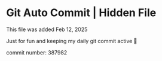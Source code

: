 # Git Auto Commit | Hidden File

This file was added Feb 12, 2025

Just for fun and keeping my daily git commit active 🤪

commit number: 387982
